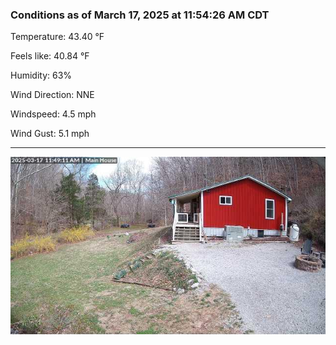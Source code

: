 ### Conditions as of March 17, 2025 at 11:54:26 AM CDT 

Temperature: 43.40 &deg;F

Feels like: 40.84 &deg;F

Humidity: 63%

Wind Direction: NNE

Windspeed: 4.5 mph

Wind Gust: 5.1 mph

---

<img src="./images/latest.jpeg"/>

